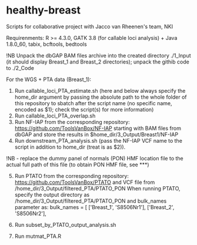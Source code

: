 # healthy-breast
Scripts for collaborative project with Jacco van Rheenen's team, NKI

Requirenments: R >= 4.3.0, GATK 3.8 (for callable loci analysis) + Java 1.8.0_60, tabix, bcftools, bedtools

!NB Unpack the dbGAP BAM files archive into the created directory ./1_Input (it should display Breast_1 and Breast_2 directories); unpack the githib code to ./2_Code

For the WGS + PTA data (Breast_1):

1. Run callable_loci_PTA_estimate.sh (here and below always specify the home_dir argument by passing the absolute path to the whole folder of this repository to sbatch after the script name (no specific name, encoded as $1); check the script(s) for more information)
2. Run callable_loci_PTA_overlap.sh
3. Run NF-IAP from the corresponding repository: https://github.com/ToolsVanBox/NF-IAP starting with BAM files from dbGAP and store the results in $home_dir/3_Output/Breast1/NF-IAP
4. Run downstream_PTA_analysis.sh (pass the NF-IAP VCF name to the script in addition to home_dir (treat is as $2)). 

!NB - replace the dummy panel of normals (PON) HMF location file to the actual full path of this file (to obtain PON HMF file, see ***)

5. Run PTATO from the corresponding repository: https://github.com/ToolsVanBox/PTATO and VCF file from /home_dir/3_Output/filtered_PTA/PTATO_PON
   When running PTATO, specify the output directory as /home_dir/3_Output/filtered_PTA/PTATO_PON and bulk_names parameter as:
   bulk_names = [
    ['Breast_1', 'S8506Nr1'],
    ['Breast_2', 'S8506Nr2'],
   
6. Run subset_by_PTATO_output_analysis.sh
7. Run mutmat_PTA.R
